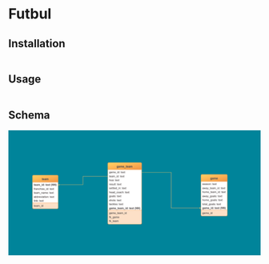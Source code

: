 # Futbul


## Installation



```bash

```

## Usage

```

```

## Schema

![alt text](schema.png "Logo Title Text 1")

